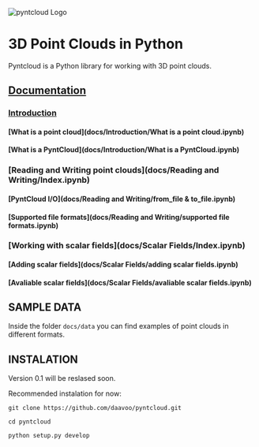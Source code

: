 ![pyntcloud Logo](docs/data/pyntcloud.png)
# 3D Point Clouds in Python

Pyntcloud is a Python library for working with 3D point clouds.

## [Documentation](docs/Index.ipynb)

### [Introduction](docs/Introduction/Index.ipynb)

#### [What is a point cloud](docs/Introduction/What is a point cloud.ipynb)
#### [What is a PyntCloud](docs/Introduction/What is a PyntCloud.ipynb)

### [Reading and Writing point clouds](docs/Reading and Writing/Index.ipynb)

#### [PyntCloud I/O](docs/Reading and Writing/from_file & to_file.ipynb)
#### [Supported file formats](docs/Reading and Writing/supported file formats.ipynb)

### [Working with scalar fields](docs/Scalar Fields/Index.ipynb)

#### [Adding scalar fields](docs/Scalar Fields/adding scalar fields.ipynb)
#### [Avaliable scalar fields](docs/Scalar Fields/avaliable scalar fields.ipynb)

## SAMPLE DATA 

Inside the folder `docs/data` you can find examples of point clouds in different formats.

## INSTALATION

Version 0.1 will be reslased soon.

Recommended instalation for now:

```
git clone https://github.com/daavoo/pyntcloud.git

cd pyntcloud

python setup.py develop
```

